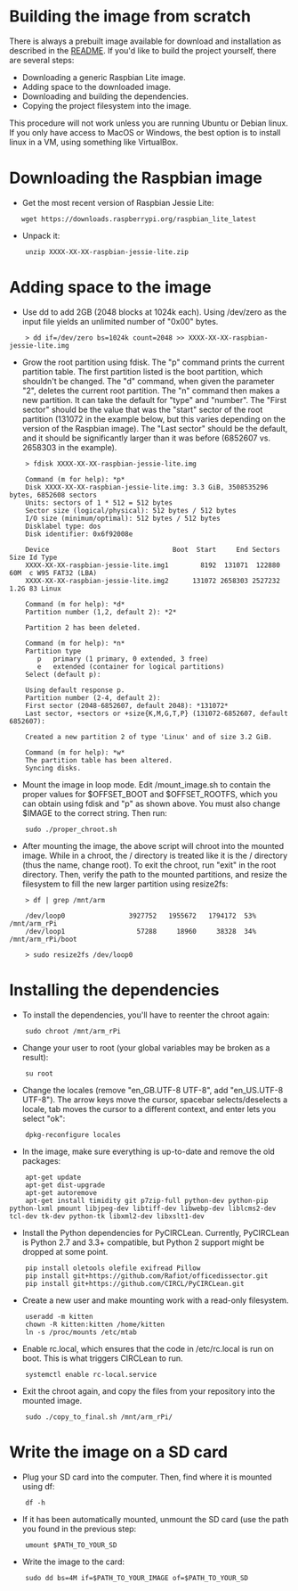 Building the image from scratch
===============================

There is always a prebuilt image available for download and installation as
described in the [README](README.md). If you'd like to build the project yourself,
there are several steps:

* Downloading a generic Raspbian Lite image.
* Adding space to the downloaded image.
* Downloading and building the dependencies.
* Copying the project filesystem into the image.

This procedure will not work unless you are running Ubuntu or Debian linux. If you
only have access to MacOS or Windows, the best option is to install linux in a
VM, using something like VirtualBox.

Downloading the Raspbian image
==============================

* Get the most recent version of Raspbian Jessie Lite:

```
   wget https://downloads.raspberrypi.org/raspbian_lite_latest
```

* Unpack it:

```
    unzip XXXX-XX-XX-raspbian-jessie-lite.zip
```

Adding space to the image
=========================

* Use dd to add 2GB (2048 blocks at 1024k each). Using /dev/zero as the input
file yields an unlimited number of "0x00" bytes.

```
    > dd if=/dev/zero bs=1024k count=2048 >> XXXX-XX-XX-raspbian-jessie-lite.img
```

* Grow the root partition using fdisk. The "p" command prints the current partition
table. The first partition listed is the boot partition, which shouldn't be changed.
The "d" command, when given the parameter "2", deletes the current root partition.
The "n" command then makes a new partition. It can take the default for "type"
and "number". The "First sector" should be the value that was the "start" sector of the root
partition (131072 in the example below, but this varies depending on the version of the
Raspbian image). The "Last sector" should be the default, and it should be significantly
larger than it was before (6852607 vs. 2658303 in the example).


```
    > fdisk XXXX-XX-XX-raspbian-jessie-lite.img

    Command (m for help): *p*
    Disk XXXX-XX-XX-raspbian-jessie-lite.img: 3.3 GiB, 3508535296 bytes, 6852608 sectors
    Units: sectors of 1 * 512 = 512 bytes
    Sector size (logical/physical): 512 bytes / 512 bytes
    I/O size (minimum/optimal): 512 bytes / 512 bytes
    Disklabel type: dos
    Disk identifier: 0x6f92008e

    Device                               Boot  Start     End Sectors  Size Id Type
    XXXX-XX-XX-raspbian-jessie-lite.img1        8192  131071  122880   60M  c W95 FAT32 (LBA)
    XXXX-XX-XX-raspbian-jessie-lite.img2      131072 2658303 2527232  1.2G 83 Linux

    Command (m for help): *d*
    Partition number (1,2, default 2): *2*

    Partition 2 has been deleted.

    Command (m for help): *n*
    Partition type
       p   primary (1 primary, 0 extended, 3 free)
       e   extended (container for logical partitions)
    Select (default p):

    Using default response p.
    Partition number (2-4, default 2):
    First sector (2048-6852607, default 2048): *131072*
    Last sector, +sectors or +size{K,M,G,T,P} (131072-6852607, default 6852607):

    Created a new partition 2 of type 'Linux' and of size 3.2 GiB.

    Command (m for help): *w*
    The partition table has been altered.
    Syncing disks.
```

* Mount the image in loop mode. Edit /mount_image.sh to contain the proper values
for $OFFSET_BOOT and $OFFSET_ROOTFS, which you can obtain using fdisk and "p" as
shown above. You must also change $IMAGE to the correct string. Then run:

```
    sudo ./proper_chroot.sh
```

* After mounting the image, the above script will chroot into the mounted image.
While in a chroot, the / directory is treated like it is the / directory (thus
the name, change root). To exit the chroot, run "exit" in the root directory.
Then, verify the path to the mounted partitions, and resize the filesystem
to fill the new larger partition using resize2fs:

```
    > df | grep /mnt/arm

    /dev/loop0                3927752   1955672   1794172  53% /mnt/arm_rPi
    /dev/loop1                  57288     18960     38328  34% /mnt/arm_rPi/boot

    > sudo resize2fs /dev/loop0
```

Installing the dependencies
===========================

* To install the dependencies, you'll have to reenter the chroot again:

```
    sudo chroot /mnt/arm_rPi
```

* Change your user to root (your global variables may be broken as a result):

```
    su root
```

* Change the locales (remove "en_GB.UTF-8 UTF-8", add "en_US.UTF-8 UTF-8"). The
arrow keys move the cursor, spacebar selects/deselects a locale, tab moves the cursor
to a different context, and enter lets you select "ok":

```
    dpkg-reconfigure locales
```

* In the image, make sure everything is up-to-date and remove the old packages:

```
    apt-get update
    apt-get dist-upgrade
    apt-get autoremove
    apt-get install timidity git p7zip-full python-dev python-pip python-lxml pmount libjpeg-dev libtiff-dev libwebp-dev liblcms2-dev tcl-dev tk-dev python-tk libxml2-dev libxslt1-dev
```

* Install the Python dependencies for PyCIRCLean. Currently, PyCIRCLean is
Python 2.7 and 3.3+ compatible, but Python 2 support might be dropped at some point.

```
    pip install oletools olefile exifread Pillow
    pip install git+https://github.com/Rafiot/officedissector.git
    pip install git+https://github.com/CIRCL/PyCIRCLean.git
```

* Create a new user and make mounting work with a read-only filesystem. 

```
    useradd -m kitten
    chown -R kitten:kitten /home/kitten
    ln -s /proc/mounts /etc/mtab
```

* Enable rc.local, which ensures that the code in /etc/rc.local is run on boot.
This is what triggers CIRCLean to run.

```
    systemctl enable rc-local.service
```

* Exit the chroot again, and copy the files from your repository into the mounted
image.

```
    sudo ./copy_to_final.sh /mnt/arm_rPi/
```

Write the image on a SD card
============================

* Plug your SD card into the computer. Then, find where it is mounted using df:

```
    df -h
```

* If it has been automatically mounted, unmount the SD card (use the path you
found in the previous step:

```
    umount $PATH_TO_YOUR_SD
```

* Write the image to the card:

```
    sudo dd bs=4M if=$PATH_TO_YOUR_IMAGE of=$PATH_TO_YOUR_SD
```
